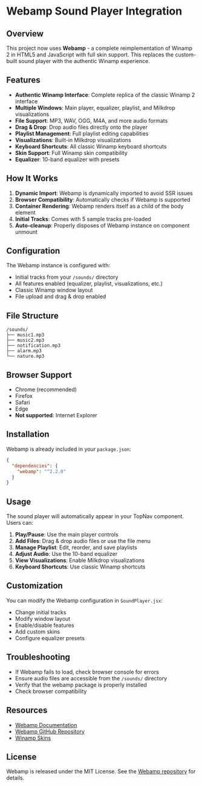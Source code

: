 # Webamp Sound Player Integration

## Overview
This project now uses **Webamp** - a complete reimplementation of Winamp 2 in HTML5 and JavaScript with full skin support. This replaces the custom-built sound player with the authentic Winamp experience.

## Features
- **Authentic Winamp Interface**: Complete replica of the classic Winamp 2 interface
- **Multiple Windows**: Main player, equalizer, playlist, and Milkdrop visualizations
- **File Support**: MP3, WAV, OGG, M4A, and more audio formats
- **Drag & Drop**: Drop audio files directly onto the player
- **Playlist Management**: Full playlist editing capabilities
- **Visualizations**: Built-in Milkdrop visualizations
- **Keyboard Shortcuts**: All classic Winamp keyboard shortcuts
- **Skin Support**: Full Winamp skin compatibility
- **Equalizer**: 10-band equalizer with presets

## How It Works
1. **Dynamic Import**: Webamp is dynamically imported to avoid SSR issues
2. **Browser Compatibility**: Automatically checks if Webamp is supported
3. **Container Rendering**: Webamp renders itself as a child of the body element
4. **Initial Tracks**: Comes with 5 sample tracks pre-loaded
5. **Auto-cleanup**: Properly disposes of Webamp instance on component unmount

## Configuration
The Webamp instance is configured with:
- Initial tracks from your `/sounds/` directory
- All features enabled (equalizer, playlist, visualizations, etc.)
- Classic Winamp window layout
- File upload and drag & drop enabled

## File Structure
```
/sounds/
├── music1.mp3
├── music2.mp3
├── notification.mp3
├── alarm.mp3
└── nature.mp3
```

## Browser Support
- Chrome (recommended)
- Firefox
- Safari
- Edge
- **Not supported**: Internet Explorer

## Installation
Webamp is already included in your `package.json`:
```json
{
  "dependencies": {
    "webamp": "^2.2.0"
  }
}
```

## Usage
The sound player will automatically appear in your TopNav component. Users can:
1. **Play/Pause**: Use the main player controls
2. **Add Files**: Drag & drop audio files or use the file menu
3. **Manage Playlist**: Edit, reorder, and save playlists
4. **Adjust Audio**: Use the 10-band equalizer
5. **View Visualizations**: Enable Milkdrop visualizations
6. **Keyboard Shortcuts**: Use classic Winamp shortcuts

## Customization
You can modify the Webamp configuration in `SoundPlayer.jsx`:
- Change initial tracks
- Modify window layout
- Enable/disable features
- Add custom skins
- Configure equalizer presets

## Troubleshooting
- If Webamp fails to load, check browser console for errors
- Ensure audio files are accessible from the `/sounds/` directory
- Verify that the webamp package is properly installed
- Check browser compatibility

## Resources
- [Webamp Documentation](https://docs.webamp.org/)
- [Webamp GitHub Repository](https://github.com/captbaritone/webamp)
- [Winamp Skins](https://skins.webamp.org/)

## License
Webamp is released under the MIT License. See the [Webamp repository](https://github.com/captbaritone/webamp) for details.
